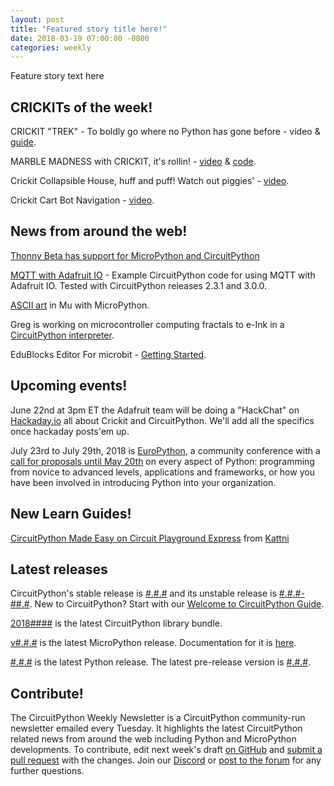 ```yaml
---
layout: post
title: "Featured story title here!"
date: 2018-03-19 07:00:00 -0800
categories: weekly
---
```


Feature story text here

## CRICKITs of the week!

CRICKIT "TREK" - To boldly go where no Python has gone before - video & [guide](https://learn.adafruit.com/adafruit-crickit-creative-robotic-interactive-construction-kit/cpx-1701).

MARBLE MADNESS with CRICKIT, it's rollin! - [video](https://youtu.be/enOB2HwDKwM) & [code](https://github.com/adafruit/Adafruit_Learning_System_Guides/blob/master/Crickits/magneat-o/code.py).
 
Crickit Collapsible House, huff and puff! Watch out piggies' - [video](https://youtu.be/_84qnr2A6Hk).

Crickit Cart Bot Navigation - [video](https://youtu.be/62ywSHoYen0).

## News from around the web!

[Thonny Beta has support for MicroPython and CircuitPython](http://thonny.org/blog/2018/06/05/thonny_and_micropython.html)

[MQTT with Adafruit IO](https://github.com/MikeTeachman/micropython-adafruit-mqtt-esp8266) - Example CircuitPython code for using MQTT with Adafruit IO. Tested with CircuitPython releases 2.3.1 and 3.0.0.

[ASCII art](https://github.com/bbcmicrobit/micropython/blob/e26d7c89d4a96de0fa0a1dd5aec024b31fc4816e/source/microbit/modantigravity.cpp) in Mu with MicroPython.

Greg is working on microcontroller computing fractals to e-Ink in a [CircuitPython interpreter](https://twitter.com/gpshead/status/1005603935413915648).

EduBlocks Editor For microbit - [Getting Started](https://www.kitronik.co.uk/blog/getting-started-edublocks-microbit).

## Upcoming events!

June 22nd at 3pm ET the Adafruit team will be doing a "HackChat" on [Hackaday.io](https://hackaday.io/) all about Crickit and CircuitPython. We'll add all the specifics once hackaday posts'em up.

July 23rd to July 29th, 2018 is [EuroPython](https://ep2018.europython.eu/), a community conference with a [call for proposals until May 20th](https://ep2018.europython.eu/en/call-for-proposals/) on every aspect of Python: programming from novice to advanced levels, applications and frameworks, or how you have been involved in introducing Python into your organization.

## New Learn Guides!

[CircuitPython Made Easy on Circuit Playground Express](https://learn.adafruit.com/circuitpython-made-easy-on-circuit-playground-express) from [Kattni](https://learn.adafruit.com/users/kattni)

## Latest releases

CircuitPython's stable release is [#.#.#](https://github.com/adafruit/circuitpython/releases/latest) and its unstable release is [#.#.#-##.#](https://github.com/adafruit/circuitpython/releases). New to CircuitPython? Start with our [Welcome to CircuitPython Guide](https://learn.adafruit.com/welcome-to-circuitpython).

[2018####](https://github.com/adafruit/Adafruit_CircuitPython_Bundle/releases/latest) is the latest CircuitPython library bundle.

[v#.#.#](https://micropython.org/download) is the latest MicroPython release. Documentation for it is [here](http://docs.micropython.org/en/latest/pyboard/).

[#.#.#](https://www.python.org/downloads/) is the latest Python release. The latest pre-release version is [#.#.#](https://www.python.org/download/pre-releases/).

## Contribute!

The CircuitPython Weekly Newsletter is a CircuitPython community-run newsletter emailed every Tuesday. It highlights the latest CircuitPython related news from around the web including Python and MicroPython developments. To contribute, edit next week's draft [on GitHub](https://github.com/adafruit/circuitpython-weekly-newsletter/tree/gh-pages/_drafts) and [submit a pull request](https://help.github.com/articles/editing-files-in-your-repository/) with the changes. Join our [Discord](https://adafru.it/discord) or [post to the forum](https://forums.adafruit.com/viewforum.php?f=60) for any further questions.
